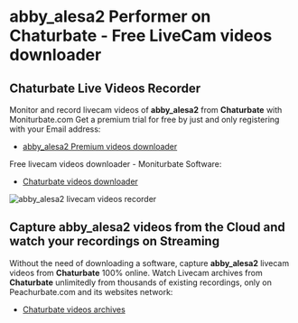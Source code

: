 # abby_alesa2 Performer on Chaturbate - Free LiveCam videos downloader

## Chaturbate Live Videos Recorder

Monitor and record livecam videos of **abby_alesa2** from **Chaturbate** with Moniturbate.com
Get a premium trial for free by just and only registering with your Email address:
* [abby_alesa2 Premium videos downloader](https://moniturbate.com/request-demo-licence-key.html)

Free livecam videos downloader - Moniturbate Software:
* [Chaturbate videos downloader](https://moniturbate.com/moniturbate-download-software.html)

![abby_alesa2 livecam videos recorder](https://peachurnet.com/templates/moniturbate-software.png)


## Capture abby_alesa2 videos from the Cloud and watch your recordings on Streaming

Without the need of downloading a software, capture **abby_alesa2** livecam videos from **Chaturbate** 100% online.
Watch Livecam archives from **Chaturbate** unlimitedly from thousands of existing recordings, only on Peachurbate.com and its websites network:
* [Chaturbate videos archives](https://peachurnet.com/)